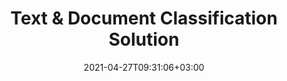 ---
############################# Static ############################
layout: "product"
date: 2021-04-27T09:31:06+03:00
draft: false

############################# Head ############################
head_title: "Document & Text Classification Cloud Solution | GroupDocs"
head_description: "REST APIs for documents and text classification as per IAB-2, Documents & Sentiment taxonomy. Supports DOC DOCX of MS Word, ODT OTT of OpenOffice, PDF and other formats."

############################# Header ############################
title: "Text & Document Classification Solution"
description: "Integrate with multiple platforms to classify the text and documents online with IAB-2, Documents, and Sentiment taxonomy."

############################# APIs ###############################
apis:
  enable: true

  api:
    # api loop
    - title: "GroupDocs.Classification Cloud APIs Include"
      link: "/classification/family/"
      label: "View All Cloud SDKs"
      api_product:
        # api_product loop
        - link: "/classification/curl/"
          img_alt: "GroupDocs.Classification Cloud for cURL"
          image: "/sdk/272x272/groupdocs_viewer-for-curl.webp"
          product: "GroupDocs.Classification"
          platform: "Cloud for cURL"
          content: "Do not worry about the platform, just send a REST API call to classify the text and MS Word, OpenOffice, PDF documents from devices capable of executing cURL commands."

        # api_product loop
        - link: "/classification/net/"
          img_alt: "GroupDocs.Classification Cloud SDK for .NET"
          image: "/sdk/272x272/groupdocs_viewer-for-net.webp"
          product: "GroupDocs.Classification"
          platform: "Cloud SDK for .NET"
          content: "Open source cloud SDK designed for .NET developers to use GroupDocs.Classification REST APIs."


    # api loop
    - title: "GroupDocs.Classification On Premise APIs Include"
      link: "https://products.groupdocs.com/classification/"
      label: "View All On Premise APIs"
      api_product:
        # api_product loop
        - link: "https://products.groupdocs.com/classification/net/"
          img_alt: "GroupDocs.Classification for .NET"
          image: "/logo/net/groupdocs-classification.png"
          product: "GroupDocs.Classification"
          platform: ".NET"
          content: "Develop .NET applications with documents and text categorization features to analyze & extract content without using any external tool."

        

    # api loop
    - title: "GroupDocs.Classification Cross Platform Apps Include"
      link: "https://products.groupdocs.app/classification/family"
      label: "View All Cross Platform Apps"
      api_product:
        # api_product loop
        - link: "https://products.groupdocs.app/classification/total"
          img_alt: "GroupDocs.Classification Total"
          image: "/logo/app/groupdocs_viewer-app.png"
          product: "GroupDocs.Classification"
          platform: "Total"
          content: "Try the free app to classify Microsoft Word, OpenOffice, PDF, TXT & RTF files online."

        # api_product loop
        - link: "https://products.groupdocs.app/classification/docx"
          img_alt: "GroupDocs.Classification DOCX"
          image: "/logo/app/groupdocs_words-app.png"
          product: "GroupDocs.Classification"
          platform: "DOCX"
          content: "Classify DOCX documents based on IAB-2 or documents taxonomies."

        # api_product loop
        - link: "https://products.groupdocs.app/classification/pdf"
          img_alt: "GroupDocs.Classification PDF"
          image: "/logo/app/groupdocs_pdf-app.png"
          product: "GroupDocs.Classification"
          platform: "PDF"
          content: "Categorize PDF documents online with IAB-2 or documents taxonomies."

############################# Back to top ###############################
back_to_top:
  enable: true
---